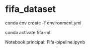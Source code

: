 # fifa_dataset

conda env create -f environment.yml

conda activate fifa-ml

Notebook principal: Fifa-pipeline.ipynb
